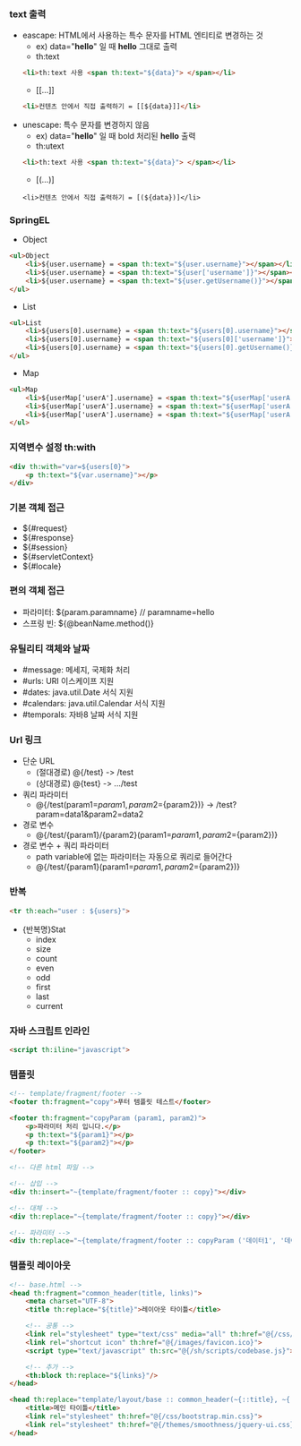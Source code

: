### text 출력
- eascape: HTML에서 사용하는 특수 문자를 HTML 엔티티로 변경하는 것
  - ex) data="<b>hello</b>" 일 때 <b>hello</b> 그대로 출력 
  - th:text
  ```html
  <li>th:text 사용 <span th:text="${data}"> </span></li>
  ```
  - [[...]]
  ```html
  <li>컨텐츠 안에서 직접 출력하기 = [[${data}]]</li>
  ```
- unescape: 특수 문자를 변경하지 않음
  - ex) data="<b>hello</b>" 일 때 bold 처리된 __hello__ 출력 
  - th:utext
   ```html
  <li>th:text 사용 <span th:text="${data}"> </span></li>
  ```
  - [(...)]
  ```
  <li>컨텐츠 안에서 직접 출력하기 = [(${data})]</li>
  ```

### SpringEL
- Object
```html
<ul>Object
    <li>${user.username} = <span th:text="${user.username}"></span></li>
    <li>${user.username} = <span th:text="${user['username']}"></span></li>
    <li>${user.username} = <span th:text="${user.getUsername()}"></span></li>
</ul>
```
- List
```html
<ul>List
    <li>${users[0].username} = <span th:text="${users[0].username}"></span></li>
    <li>${users[0].username} = <span th:text="${users[0]['username']}"></span></li>
    <li>${users[0].username} = <span th:text="${users[0].getUsername()}"></span></li>
</ul>
```
- Map
```html
<ul>Map
    <li>${userMap['userA'].username} = <span th:text="${userMap['userA'].username}"></span></li>
    <li>${userMap['userA'].username} = <span th:text="${userMap['userA']['username']}"></span></li>
    <li>${userMap['userA'].username} = <span th:text="${userMap['userA'].getUsername()}"></span></li>
</ul>
```

### 지역변수 설정 th:with
```html
<div th:with="var=${users[0}">
    <p th:text="${var.username}"></p>
</div> 
```

### 기본 객체 접근
- ${#request}
- ${#response}
- ${#session}
- ${#servletContext}
- ${#locale}

### 편의 객체 접근
- 파라미터: ${param.paramname} // paramname=hello
- 스프링 빈: ${@beanName.method()}

### 유틸리티 객체와 날짜
- #message: 메세지, 국제화 처리
- #urls: URI 이스케이프 지원
- #dates: java.util.Date 서식 지원
- #calendars: java.util.Calendar 서식 지원
- #temporals: 자바8 날짜 서식 지원

### Url 링크
- 단순 URL
  - (절대경로) @{/test} -> /test
  - (상대경로) @{test} -> .../test 
- 쿼리 파라미터 
  - @{/test(param1=${param1}, param2=${param2})} -> /test?param=data1&param2=data2
- 경로 변수
  - @{/test/{param1}/{param2}(param1=${param1}, param2=${param2})}
- 경로 변수 + 쿼리 파라미터
  - path variable에 없는 파라미터는 자동으로 쿼리로 들어간다
  - @{/test/{param1}(param1=${param1}, param2=${param2})}

### 반복
```html
<tr th:each="user : ${users}">
```
- {반복명}Stat
  - index
  - size
  - count
  - even
  - odd
  - first
  - last
  - current 

### 자바 스크립트 인라인
```html
<script th:iline="javascript">
```

### 템플릿
```html
<!-- template/fragment/footer -->
<footer th:fragment="copy">푸터 템플릿 테스트</footer>

<footer th:fragment="copyParam (param1, param2)">
    <p>파라미터 처리 입니다.</p>
    <p th:text="${param1}"></p>
    <p th:text="${param2}"></p>
</footer>

<!-- 다른 html 파일 -->

<!-- 삽입 -->
<div th:insert="~{template/fragment/footer :: copy}"></div>

<!-- 대체 -->
<div th:replace="~{template/fragment/footer :: copy}"></div>

<!-- 파라미터 -->
<div th:replace="~{template/fragment/footer :: copyParam ('데이터1', '데이터2')}"></div>
```

### 템플릿 레이아웃
```html
<!-- base.html -->
<head th:fragment="common_header(title, links)">
    <meta charset="UTF-8">
    <title th:replace="${title}">레이아웃 타이틀</title>

    <!-- 공통 -->
    <link rel="stylesheet" type="text/css" media="all" th:href="@{/css/awesomeapp.css}">
    <link rel="shortcut icon" th:href="@{/images/favicon.ico}">
    <script type="text/javascript" th:src="@{/sh/scripts/codebase.js}"></script>

    <!-- 추가 -->
    <th:block th:replace="${links}"/>
</head>
```
```html
<head th:replace="template/layout/base :: common_header(~{::title}, ~{::link})">
    <title>메인 타이틀</title>
    <link rel="stylesheet" th:href="@{/css/bootstrap.min.css}">
    <link rel="stylesheet" th:href="@{/themes/smoothness/jquery-ui.css}">
</head>
```
